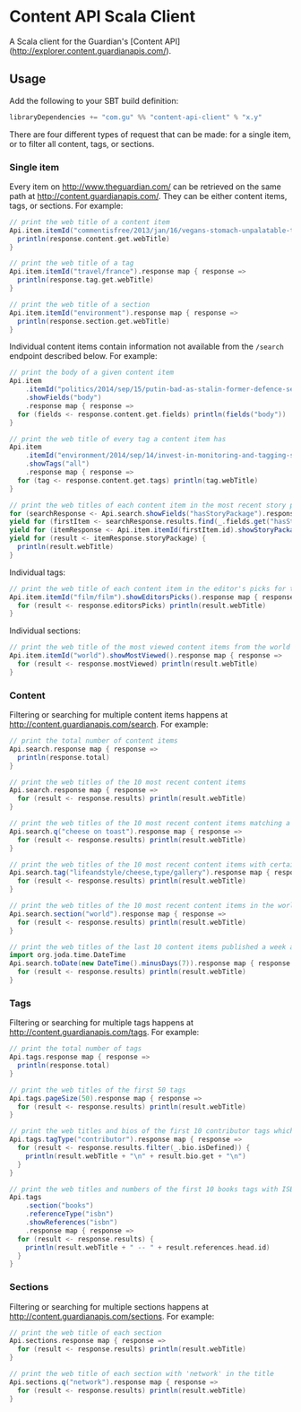 Content API Scala Client
========================

A Scala client for the Guardian's [Content API] (http://explorer.content.guardianapis.com/).


Usage
-----

Add the following to your SBT build definition:

```scala
libraryDependencies += "com.gu" %% "content-api-client" % "x.y"
```

There are four different types of request that can be made: for a single item, or to filter all content, tags, or sections.

### Single item

Every item on http://www.theguardian.com/ can be retrieved on the same path at http://content.guardianapis.com/. They can be either content items, tags, or sections. For example:

```scala
// print the web title of a content item
Api.item.itemId("commentisfree/2013/jan/16/vegans-stomach-unpalatable-truth-quinoa").response map { response =>
  println(response.content.get.webTitle)
}

// print the web title of a tag
Api.item.itemId("travel/france").response map { response =>
  println(response.tag.get.webTitle)
}

// print the web title of a section
Api.item.itemId("environment").response map { response =>
  println(response.section.get.webTitle)
}
```

Individual content items contain information not available from the `/search` endpoint described below. For example:

```scala
// print the body of a given content item
Api.item
    .itemId("politics/2014/sep/15/putin-bad-as-stalin-former-defence-secretary")
    .showFields("body")
    .response map { response =>
  for (fields <- response.content.get.fields) println(fields("body"))
}

// print the web title of every tag a content item has
Api.item
    .itemId("environment/2014/sep/14/invest-in-monitoring-and-tagging-sharks-to-prevent-attacks")
    .showTags("all")
    .response map { response =>
  for (tag <- response.content.get.tags) println(tag.webTitle)
}

// print the web titles of each content item in the most recent story package
for (searchResponse <- Api.search.showFields("hasStoryPackage").response)
yield for (firstItem <- searchResponse.results.find(_.fields.get("hasStoryPackage") == "true"))
yield for (itemResponse <- Api.item.itemId(firstItem.id).showStoryPackage().response)
yield for (result <- itemResponse.storyPackage) {
  println(result.webTitle)
}
```

Individual tags:

```scala
// print the web title of each content item in the editor's picks for the film tag
Api.item.itemId("film/film").showEditorsPicks().response map { response =>
  for (result <- response.editorsPicks) println(result.webTitle)
}
```

Individual sections:

```scala
// print the web title of the most viewed content items from the world section
Api.item.itemId("world").showMostViewed().response map { response =>
  for (result <- response.mostViewed) println(result.webTitle)
}
```

### Content

Filtering or searching for multiple content items happens at http://content.guardianapis.com/search. For example:

```scala
// print the total number of content items
Api.search.response map { response =>
  println(response.total)
}

// print the web titles of the 10 most recent content items
Api.search.response map { response =>
  for (result <- response.results) println(result.webTitle)
}

// print the web titles of the 10 most recent content items matching a search term
Api.search.q("cheese on toast").response map { response =>
  for (result <- response.results) println(result.webTitle)
}

// print the web titles of the 10 most recent content items with certain tags
Api.search.tag("lifeandstyle/cheese,type/gallery").response map { response =>
  for (result <- response.results) println(result.webTitle)
}

// print the web titles of the 10 most recent content items in the world section
Api.search.section("world").response map { response =>
  for (result <- response.results) println(result.webTitle)
}

// print the web titles of the last 10 content items published a week ago
import org.joda.time.DateTime
Api.search.toDate(new DateTime().minusDays(7)).response map { response =>
  for (result <- response.results) println(result.webTitle)
}
```

### Tags

Filtering or searching for multiple tags happens at http://content.guardianapis.com/tags. For example:

```scala
// print the total number of tags
Api.tags.response map { response =>
  println(response.total)
}

// print the web titles of the first 50 tags
Api.tags.pageSize(50).response map { response =>
  for (result <- response.results) println(result.webTitle)
}

// print the web titles and bios of the first 10 contributor tags which have them
Api.tags.tagType("contributor").response map { response =>
  for (result <- response.results.filter(_.bio.isDefined)) {
    println(result.webTitle + "\n" + result.bio.get + "\n")
  }
}

// print the web titles and numbers of the first 10 books tags with ISBNs
Api.tags
    .section("books")
    .referenceType("isbn")
    .showReferences("isbn")
    .response map { response =>
  for (result <- response.results) {
    println(result.webTitle + " -- " + result.references.head.id)
  }
}
```

### Sections

Filtering or searching for multiple sections happens at http://content.guardianapis.com/sections. For example:

```scala
// print the web title of each section
Api.sections.response map { response =>
  for (result <- response.results) println(result.webTitle)
}

// print the web title of each section with 'network' in the title
Api.sections.q("network").response map { response =>
  for (result <- response.results) println(result.webTitle)
}
```
